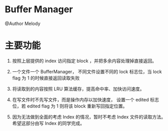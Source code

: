 # Buffer Manager

@Author Melody

# 主要功能

1. 按照上层提供的 index 访问指定 block ，并把多余内容处理掉直接返回。

2. 一个文件一个 BufferManager， 不同文件设置不同的 lock 标志位，当 lock flag 为 1 的时候直接返回读取失败

3. 将读取到的内容按照 LRU 算法缓存，提高命中率、加快访问速度。

4. 在写文件时不先写文件，而是操作内存以加快速度， 设置一个 edited 标志位，若 edited flag 为 1 则将该 block 重新写回指定位置。

5. 因为无法做到全面的考虑 Index 的情况，暂时不考虑 Index 文件的读取方法。希望这部分由写 Index 的同学完成。



